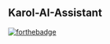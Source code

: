 
## Karol-AI-Assistant
 
 
[![forthebadge](https://forthebadge.com/images/badges/built-with-love.svg)](https://forthebadge.com)
